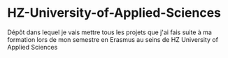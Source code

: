 # HZ-University-of-Applied-Sciences
Dépôt dans lequel je vais mettre tous les projets que j'ai fais suite à ma formation lors de mon semestre en Erasmus au seins de HZ University of Applied Sciences
